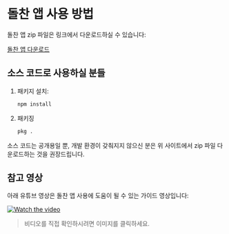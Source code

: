 # 돌찬 앱 사용 방법

돌찬 앱 zip 파일은 링크에서 다운로드하실 수 있습니다:

[돌찬 앱 다운로드](https://dolchanchain.notion.site/11199e33388c80928c24fcf4c91b7190)

## 소스 코드로 사용하실 분들
1. 패키지 설치:
   ```bash
   npm install

2. 패키징
   ```bash
   pkg .

소스 코드는 공개용일 뿐, 개발 환경이 갖춰지지 않으신 분은 위 사이트에서 zip 파일 다운로드하는 것을 권장드립니다.

## 참고 영상

아래 유튜브 영상은 돌찬 앱 사용에 도움이 될 수 있는 가이드 영상입니다:  

[![Watch the video](https://img.youtube.com/vi/SImx19kerGo/0.jpg)](https://www.youtube.com/watch?v=SImx19kerGo)

> 비디오를 직접 확인하시려면 이미지를 클릭하세요.

